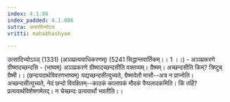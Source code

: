 ```yaml
---
index: 4.1.86
index_padded: 4.1.086
sutra: उत्सादिभ्योऽञ्
vritti: mahabhashyam

---
```

 उत्सादिभ्योऽञ्ञ् (1331) (अञ्ञ्प्रत्ययाधिकरणम्) (5241 सिद्धान्तवार्तिकम्।। 1 ।।) - अञ्ञ्प्रकरणे ग्रीष्मादच्छन्दसि - (भाष्यम्) अञ्ञ्प्रकरणे ग्रीष्मादच्छन्दसीति वक्तव्यम्। ग्रैष्मम्। अच्छन्दसीति किम्? त्रिष्टुब् ग्रैष्मी।। (छन्दःपदार्थविवरणभाष्यम्) यद्यच्छन्दसीत्युच्यते, ग्रैष्मावेतौ मासौ--अत्र न प्राप्नोति। अच्छन्दसीत्युच्यते, नेदं छन्दो विवक्षितम्--काठकं कालापकं मौदकं पैप्पलादकमिति। किं तर्हि? प्रत्ययार्थविशेषणमेतद्। न चेच्छन्दः प्रत्ययार्थो भवतीति।। 